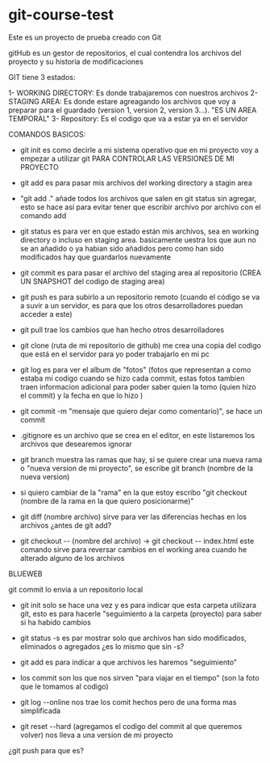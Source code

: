 # git-course-test
Este es un proyecto de prueba creado con Git

gitHub es un gestor de repositorios, el cual contendra los archivos del proyecto y su historia de modificaciones

GIT tiene 3 estados:

1- WORKING DIRECTORY: Es donde trabajaremos con nuestros archivos
2- STAGING AREA: Es donde estare agreagando los archivos que voy a preparar para el guardado (version 1, version 2, version 3...). "ES UN AREA TEMPORAL"
3- Repository: Es el codigo que va a estar ya en el servidor 


COMANDOS BASICOS:

- git init es como decirle a mi sistema operativo que en mi proyecto voy a empezar a utilizar git PARA CONTROLAR LAS VERSIONES DE MI PROYECTO
- git add es para pasar mis archivos del working directory a stagin area
- "git add ." añade todos los archivos que salen en git status sin agregar, esto se hace así para evitar tener que escribir archivo por archivo con el comando add
- git status es para ver en que estado están mis archivos, sea en working directory o incluso en staging area. basicamente uestra los que aun no se an añadido o ya habian sido añadidos pero como han sido modificados hay que guardarlos nuevamente
- git commit es para pasar el archivo del staging area al repositorio (CREA UN SNAPSHOT del codigo de staging area)
- git push es para subirlo a un repositorio remoto (cuando el código se va  a suvir a un servidor, es para que los otros desarrolladores puedan acceder a este)
- git pull trae los cambios que han hecho otros desarrolladores 
- git clone (ruta de mi repositorio de github)    me crea una copia del codigo que está en el servidor para yo poder trabajarlo en mi pc
- git log es para ver el album de "fotos" (fotos que representan a como estaba mi codigo cuando se hizo cada commit, estas fotos tambien traen informacion adicional para poder saber quien la tomo (quien hizo el commit) y la fecha en que lo hizo )
- git commit -m "mensaje que quiero dejar como comentario)", se hace un commit
- .gitignore es un archivo que se crea en el editor, en este listaremos los archivos que desearemos ignorar
- git branch muestra las ramas que hay, si se quiere crear una nueva rama o "nueva version de mi proyecto", se escribe git branch (nombre de la nueva version)
- si quiero cambiar de la "rama" en la que estoy escribo "git checkout (nombre de la rama en la que quiero posicionarme)"



- git diff (nombre archivo) sirve para ver las diferencias hechas en los archivos ¿antes de git add?

- git checkout -- (nombre del archivo) -> git checkout -- index.html     este comando sirve para reversar cambios en el working area cuando he alterado alguno de los archivos






BLUEWEB

git commit lo envia a un repositorio local
- git init solo se hace una vez y es para indicar que esta carpeta utilizara git, esto es para hacerle "seguimiento a la carpeta (proyecto) para saber si ha habido cambios

- git status -s es par mostrar solo que archivos han sido modificados, eliminados o agregados ¿es lo mismo que sin -s?
- git add es para indicar a que archivos les haremos "seguimiento"
- los commit son los que nos sirven "para viajar en el tiempo" (son la foto que le tomamos al codigo)
- git log --online nos trae los comit hechos pero de una forma mas simplificada
- git reset --hard (agregamos el codigo del commit al que queremos volver)    nos lleva a una version de mi proyecto

¿git push para que es?



